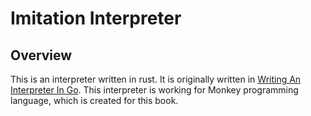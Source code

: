 # Imitation Interpreter

## Overview
This is an interpreter written in rust.
It is originally written in [Writing An Interpreter In Go](https://interpreterbook.com/#the-monkey-programming-language).
This interpreter is working for Monkey programming language, which is created for this book.

